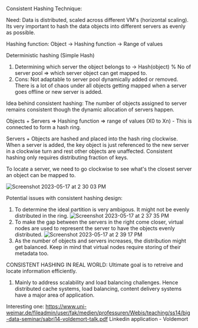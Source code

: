 Consistent Hashing Technique:

Need: Data is distributed, scaled across different VM's (horizontal scaling). Its very important to hash the data objects into different servers
as evenly as possible.

Hashing function: Object -> Hashing function -> Range of values 

Deterministic hashing (Simple Hash)
1) Determining which server the object belongs to -> Hash(object) % No of server pool => which server object can get mapped to.
2) Cons: Not adaptable to server pool dynamically added or removed. There is a lot of chaos under all objects getting mapped 
   when a server goes offline or new server is added. 
   
Idea behind consistent hashing: The number of objects assigned to server remains consistent though the dynamic allocation of servers 
happen. 

Objects + Servers => Hashing function => range of values (X0 to Xn) - This is connected to form a hash ring. 

Servers + Objects are hashed and placed into the hash ring clockwise. When a server is added, the key object is just 
referenced to the new server in a clockwise turn and rest other objects are unaffected. Consistent hashing only requires 
distributing fraction of keys. 

To locate a server, we need to go clockwise to see what's the closest server an object can be mapped to. 

![Screenshot 2023-05-17 at 2 30 03 PM](https://github.com/SangeethaVenkatesan/SystemDesignGist/assets/68361331/f0da66f2-bfd9-4e11-9f16-8c9b6e17f917)

Potential issues with consistent hashing design:
1) To determine the ideal partition is very ambigous. It might not be evenly distributed in the ring.
![Screenshot 2023-05-17 at 2 37 35 PM](https://github.com/SangeethaVenkatesan/SystemDesignGist/assets/68361331/62debd0c-0d03-4b0c-8a20-19808808bd09)
2) To make the gap between the servers in the right come closer, virtual nodes are used to represent the server to have the objects 
   evenly distributed. 
![Screenshot 2023-05-17 at 2 39 17 PM](https://github.com/SangeethaVenkatesan/SystemDesignGist/assets/68361331/30823e9b-5fa7-4052-9931-8d0e15ef6b9f)
3) As the number of objects and servers increases, the distribution might get balanced. Keep in mind that virtual nodes require storing of
   their metadata too. 
   
 CONSISTENT HASHING IN REAL WORLD: Ultimate goal is to retreive and locate information efficiently. 
 1) Mainly to address scalability and load balancing challenges. Hence distributed cache systems, load balancing, content delivery 
    systems have a major area of application. 
    
  Interesting one: https://www.uni-weimar.de/fileadmin/user/fak/medien/professuren/Webis/teaching/ss14/big-data-seminar/sabri14-voldemort-talk.pdf 
  Linkedin application - Voldemort 
